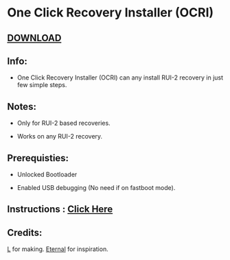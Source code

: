 # One Click Recovery Installer (OCRI)

## [DOWNLOAD](https://github.com/l6174/OCRI/releases/)

## Info:
- One Click Recovery Installer (OCRI) can any install RUI-2 recovery in just few simple steps.

## Notes:
- Only for RUI-2 based recoveries.

- Works on any RUI-2 recovery.

## Prerequisties:
- Unlocked Bootloader

- Enabled USB debugging (No need if on fastboot mode).

## Instructions : [Click Here](Instructions.md)

## Credits:
[L](https://t.me/detective_ryuzaki) for making.
[Eternal](https://t.me/anon_minati) for inspiration.
